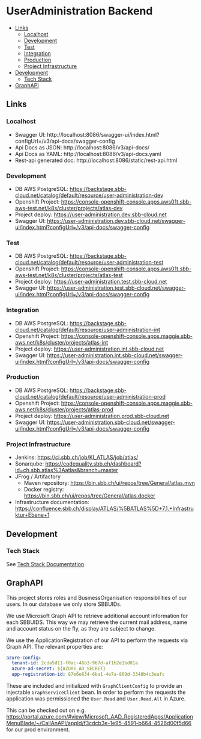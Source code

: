 # UserAdministration Backend

<!-- toc -->

- [Links](#links)
  * [Localhost](#localhost)
  * [Development](#development)
  * [Test](#test)
  * [Integration](#integration)
  * [Production](#production)
  * [Project Infrastructure](#project-infrastructure)
- [Development](#development-1)
  * [Tech Stack](#tech-stack)
- [GraphAPI](#graphapi)

<!-- tocstop -->

## Links

### Localhost

* Swagger UI: http://localhost:8086/swagger-ui/index.html?configUrl=/v3/api-docs/swagger-config
* Api Docs as JSON: http://localhost:8086/v3/api-docs/
* Api Docs as YAML: http://localhost:8086/v3/api-docs.yaml
* Rest-api generated doc: http://localhost:8086/static/rest-api.html

### Development

* DB AWS PostgreSQL: https://backstage.sbb-cloud.net/catalog/default/resource/user-administration-dev
* Openshift
  Project: https://console-openshift-console.apps.aws01t.sbb-aws-test.net/k8s/cluster/projects/atlas-dev
* Project deploy: https://user-administration.dev.sbb-cloud.net
* Swagger UI: https://user-administration.dev.sbb-cloud.net/swagger-ui/index.html?configUrl=/v3/api-docs/swagger-config

### Test

* DB AWS PostgreSQL: https://backstage.sbb-cloud.net/catalog/default/resource/user-administration-test
* Openshift
  Project: https://console-openshift-console.apps.aws01t.sbb-aws-test.net/k8s/cluster/projects/atlas-test
* Project deploy: https://user-administration.test.sbb-cloud.net
* Swagger UI: https://user-administration.test.sbb-cloud.net/swagger-ui/index.html?configUrl=/v3/api-docs/swagger-config

### Integration

* DB AWS PostgreSQL: https://backstage.sbb-cloud.net/catalog/default/resource/user-administration-int
* Openshift
  Project: https://console-openshift-console.apps.maggie.sbb-aws.net/k8s/cluster/projects/atlas-int
* Project deploy: https://user-administration.int.sbb-cloud.net
* Swagger UI: https://user-administration.int.sbb-cloud.net/swagger-ui/index.html?configUrl=/v3/api-docs/swagger-config

### Production

* DB AWS PostgreSQL: https://backstage.sbb-cloud.net/catalog/default/resource/user-administration-prod
* Openshift
  Project: https://console-openshift-console.apps.maggie.sbb-aws.net/k8s/cluster/projects/atlas-prod
* Project deploy: https://user-administration.prod.sbb-cloud.net
* Swagger UI:  https://user-administration.sbb-cloud.net/swagger-ui/index.html?configUrl=/v3/api-docs/swagger-config

### Project Infrastructure

* Jenkins: https://ci.sbb.ch/job/KI_ATLAS/job/atlas/
* Sonarqube: https://codequality.sbb.ch/dashboard?id=ch.sbb.atlas%3Aatlas&branch=master
* JFrog / Artifactory
    * Maven repository: https://bin.sbb.ch/ui/repos/tree/General/atlas.mvn
    * Docker registry: https://bin.sbb.ch/ui/repos/tree/General/atlas.docker
* Infrastructure
  documentation: https://confluence.sbb.ch/display/ATLAS/%5BATLAS%5D+7.1.+Infrastruktur+Ebene+1

## Development

### Tech Stack

See [Tech Stack Documentation](../documentation/tech-stack-service.md)
## GraphAPI

This project stores roles and BusinessOrganisation responsibilities of our users.
In our database we only store SBBUIDs.


We use Microsoft Graph API to retrieve additional account information for each SBBUIDS. This way we
may retrieve the current mail address, name and account status on the fly, as they are subject to
change.

We use the ApplicationRegistration of our API to perform the requests via Graph API.
The relevant properties are:

```yaml
azure-config:
  tenant-id: 2cda5d11-f0ac-46b3-967d-af1b2e1bd01a
  azure-ad-secret: ${AZURE_AD_SECRET}
  app-registration-id: 87e6e634-6ba1-4e7a-869d-3348b4c3eafc
```

These are included and initialized with `GraphClientConfig` to provide an
injectable `GraphServiceClient` bean.
In order to perform the requests the application was permissioned the `User.Read`
and `User.Read.All` in Azure.

This can be checked out on
e.g. https://portal.azure.com/#view/Microsoft_AAD_RegisteredApps/ApplicationMenuBlade/~/CallAnAPI/appId/f3cdcb3e-1e95-4591-b664-4526d00f5d66
for our prod environment.
